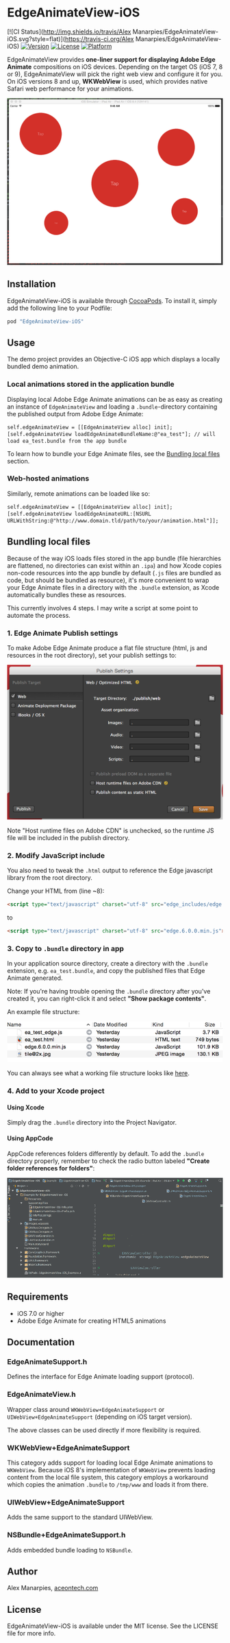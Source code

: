 # EdgeAnimateView-iOS

[![CI Status](http://img.shields.io/travis/Alex Manarpies/EdgeAnimateView-iOS.svg?style=flat)](https://travis-ci.org/Alex Manarpies/EdgeAnimateView-iOS)
[![Version](https://img.shields.io/cocoapods/v/EdgeAnimateView-iOS.svg?style=flat)](http://cocoapods.org/pods/EdgeAnimateView-iOS)
[![License](https://img.shields.io/cocoapods/l/EdgeAnimateView-iOS.svg?style=flat)](http://cocoapods.org/pods/EdgeAnimateView-iOS)
[![Platform](https://img.shields.io/cocoapods/p/EdgeAnimateView-iOS.svg?style=flat)](http://cocoapods.org/pods/EdgeAnimateView-iOS)

EdgeAnimateView provides **one-liner support for displaying Adobe Edge Animate**
compositions on iOS devices. Depending on the target OS (iOS 7, 8 or 9),
EdgeAnimateView will pick the right web view and configure it for you. On iOS
versions 8 and up, **WKWebView** is used, which provides native Safari web
performance for your animations.

![demo](demo.gif)

## Installation

EdgeAnimateView-iOS is available through [CocoaPods](http://cocoapods.org). To install
it, simply add the following line to your Podfile:

```ruby
pod "EdgeAnimateView-iOS"
```

## Usage

The demo project provides an Objective-C iOS app which displays a locally bundled demo animation.

### Local animations stored in the application bundle

Displaying local Adobe Edge Animate animations can be as easy as creating an instance
of `EdgeAnimateView` and loading a `.bundle`-directory containing the published output from
Adobe Edge Animate:

```objc
self.edgeAnimateView = [[EdgeAnimateView alloc] init];
[self.edgeAnimateView loadEdgeAnimateBundleName:@"ea_test"]; // will load ea_test.bundle from the app bundle
```

To learn how to bundle your Edge Animate files, see the [Bundling local files](#bundling) section.

### Web-hosted animations

Similarly, remote animations can be loaded like so:

```objc
self.edgeAnimateView = [[EdgeAnimateView alloc] init];
[self.edgeAnimateView loadEdgeAnimateURL:[NSURL URLWithString:@"http://www.domain.tld/path/to/your/animation.html"]];
```

## <a name="bundling"></a>Bundling local files

Because of the way iOS loads files stored in the app bundle (file hierarchies are
flattened, no directories can exist within an `.ipa`) and how Xcode copies
non-code resources into the app bundle by default (`.js` files are bundled as
code, but should be bundled as resource), it's more convenient to wrap your
Edge Animate files in a directory with the `.bundle` extension, as Xcode
automatically bundles these as resources.

This currently involves 4 steps. I may write a script at some point to automate the process.

### 1. Edge Animate Publish settings

To make Adobe Edge Animate produce a flat file structure (html, js and resources
in the root directory), set your publish settings to:

![publish settings](publish-settings.png)

Note "Host runtime files on Adobe CDN" is unchecked, so the runtime JS file will
be included in the publish directory.

### 2. Modify JavaScript include

You also need to tweak the `.html` output to reference the Edge javascript
library from the root directory.

Change your HTML from (line ~8):

```html
<script type="text/javascript" charset="utf-8" src="edge_includes/edge.6.0.0.min.js"></script>
```

to

```html
<script type="text/javascript" charset="utf-8" src="edge.6.0.0.min.js"></script>
```

### 3. Copy to `.bundle` directory in app

In your application source directory, create a directory with the `.bundle`
extension, e.g. `ea_test.bundle`, and copy the published files that Edge Animate
generated.

Note: If you're having trouble opening the `.bundle` directory after you've created it,
you can right-click it and select **"Show package contents"**.

An example file structure:

![bundle structure](bundle-structure.png)

You can always see what a working file structure looks like [here](https://github.com/aceontech/EdgeAnimateView-iOS/tree/master/Example/EdgeAnimateView-iOS/Resources/ea_test.bundle).

### 4. Add to your Xcode project

#### Using Xcode

Simply drag the `.bundle` directory into the Project Navigator.

#### Using AppCode

AppCode references folders differently by default. To add the `.bundle` directory properly,
remember to check the radio button labeled **"Create folder references for folders"**:

![appcode](appcode.gif)

## Requirements

* iOS 7.0 or higher
* Adobe Edge Animate for creating HTML5 animations

## Documentation

### EdgeAnimateSupport.h

Defines the interface for Edge Animate loading support (protocol).

### EdgeAnimateView.h

Wrapper class around `WKWebView+EdgeAnimateSupport` or `UIWebView+EdgeAnimateSupport`
(depending on iOS target version).

The above classes can be used directly if more flexibility is required.

### WKWebView+EdgeAnimateSupport

This category adds support for loading local Edge Animate animations to `WKWebView`.
Because iOS 8's implementation of `WKWebView` prevents loading content from the
local file system, this category employs a workaround which copies the animation
`.bundle` to `/tmp/www` and loads it from there.

### UIWebView+EdgeAnimateSupport

Adds the same support to the standard UIWebView.

### NSBundle+EdgeAnimateSupport.h

Adds embedded bundle loading to `NSBundle`.

## Author

Alex Manarpies, [aceontech.com](http://www.aceontech.com)

## License

EdgeAnimateView-iOS is available under the MIT license. See the LICENSE file for more info.
